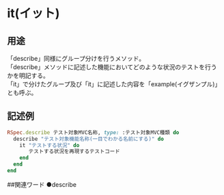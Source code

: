 # it(イット)  
## 用途  
「describe」同様にグループ分けを行うメソッド。  
「describe」メソッドに記述した機能においてどのような状況のテストを行うかを明記する。  
「it」で分けたグループ及び「it」に記述した内容を「example(イグザンプル)」とも呼ぶ。  
## 記述例  
```ruby
RSpec.describe テスト対象MVC名称, type: :テスト対象MVC種類 do
  describe "テスト対象機能名称(一目でわかる名前にする)" do  
    it "テストする状況" do  
       テストする状況を再現するテストコード  
    end  
  end
end  
```
##関連ワード
●describe
